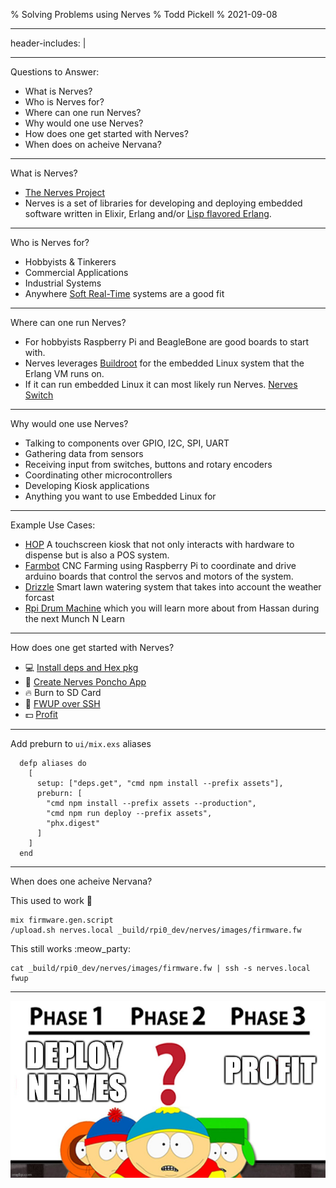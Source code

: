 % Solving Problems using Nerves
% Todd Pickell
% 2021-09-08

---
header-includes: |
  <style>
  :root {
    --r-main-font: OpenDyslexic;
    --r-main-font-size: 36px;
    --r-heading-font: OpenDyslexic;
    --r-heading1-size: 2.25em;
  }
  </style>
---

Questions to Answer:

- What is Nerves?
- Who is Nerves for?
- Where can one run Nerves?
- Why would one use Nerves?
- How does one get started with Nerves?
- When does on acheive Nervana?

---

What is Nerves?

- [The Nerves Project](https://github.com/nerves-project/)
- Nerves is a set of libraries for developing and deploying embedded software
written in Elixir, Erlang and/or [Lisp flavored Erlang](https://github.com/nerves-project/nerves_examples/tree/main/hello_lfe).

---

Who is Nerves for?

- Hobbyists & Tinkerers
- Commercial Applications
- Industrial Systems
- Anywhere [Soft Real-Time](https://www.google.com/url?sa=t&rct=j&q=&esrc=s&source=web&cd=&cad=rja&uact=8&ved=2ahUKEwiS35mqo-vyAhXJK80KHX0uCEoQFnoECBMQAw&url=https%3A%2F%2Fusers.ece.cmu.edu%2F~koopman%2Fdes_s99%2Freal_time%2F&usg=AOvVaw1QNi8zB8beppUoK32nDfJN) systems are a good fit

---

Where can one run Nerves?

- For hobbyists Raspberry Pi and BeagleBone are good boards to start with.
- Nerves leverages [Buildroot](https://buildroot.org/) for the embedded Linux 
system that the Erlang VM runs on.
- If it can run embedded Linux it can most likely run Nerves. 
[Nerves Switch](https://twitter.com/pressy4pie/status/1362567968694042626)

---

Why would one use Nerves?

- Talking to components over GPIO, I2C, SPI, UART
- Gathering data from sensors
- Receiving input from switches, buttons and rotary encoders
- Coordinating other microcontrollers
- Developing Kiosk applications
- Anything you want to use Embedded Linux for 

---

Example Use Cases:

- [HOP](https://www.nerves-project.org/customer-hop.html) A touchscreen kiosk 
that not only interacts with hardware to dispense but is also a POS system.
- [Farmbot](https://www.nerves-project.org/customer-farmbot.html) CNC Farming 
using Raspberry Pi to coordinate and drive arduino boards that control the 
servos and motors of the system.
- [Drizzle](https://github.com/supersimple/drizzle) Smart lawn watering system 
that takes into account the weather forcast 
- [Rpi Drum Machine](https://github.com/hassanshaikley/rpi-drum-machine-nerves) 
which you will learn more about from Hassan during the next Munch N Learn

---

How does one get started with Nerves?

- 💻 [Install deps and Hex pkg](https://hexdocs.pm/nerves/installation.html)
- 🌂 [Create Nerves Poncho App](https://github.com/nerves-project/nerves_examples/tree/main/hello_phoenix)
- 🔥 Burn to SD Card
- 📡 [FWUP over SSH](https://github.com/nerves-project/nerves_ssh)
- 💵 [Profit](http://nerves.local/)

---

Add preburn to `ui/mix.exs` aliases

```
  defp aliases do
    [
      setup: ["deps.get", "cmd npm install --prefix assets"],
      preburn: [
        "cmd npm install --prefix assets --production",
        "cmd npm run deploy --prefix assets",
        "phx.digest"
      ]
    ]
  end
```

---

When does one acheive Nervana?

This used to work :shrug: 
```
mix firmware.gen.script 
/upload.sh nerves.local _build/rpi0_dev/nerves/images/firmware.fw
```

This still works :meow_party:

```
cat _build/rpi0_dev/nerves/images/firmware.fw | ssh -s nerves.local fwup
```

---

![](profit.jpg)

